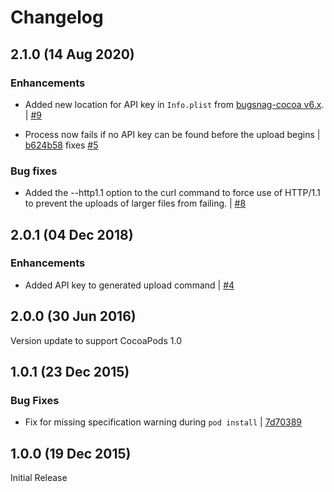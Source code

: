 # Changelog

## 2.1.0 (14 Aug 2020)

### Enhancements

* Added new location for API key in `Info.plist` from [bugsnag-cocoa v6.x](https://github.com/bugsnag/bugsnag-cocoa/releases/tag/v6.0.0).
  | [#9](https://github.com/bugsnag/cocoapods-bugsnag/pull/9)

* Process now fails if no API key can be found before the upload begins
  | [b624b58](https://github.com/bugsnag/cocoapods-bugsnag/commit/b624b58079a45cff55fed297bcf2ebc6073069a5) fixes [#5](https://github.com/bugsnag/cocoapods-bugsnag/issues/5)

### Bug fixes

* Added the --http1.1 option to the curl command to force use of HTTP/1.1 to prevent the uploads of larger files from failing.
  | [#8](https://github.com/bugsnag/cocoapods-bugsnag/pull/8)

## 2.0.1 (04 Dec 2018)

### Enhancements

* Added API key to generated upload command
  | [#4](https://github.com/bugsnag/cocoapods-bugsnag/pull/4)

## 2.0.0 (30 Jun 2016)

Version update to support CocoaPods 1.0

## 1.0.1 (23 Dec 2015)

### Bug Fixes

* Fix for missing specification warning during `pod install`
  | [7d70389](https://github.com/bugsnag/cocoapods-bugsnag/commit/7d70389af31b2b8807195aca3dae0e62140ff176)

## 1.0.0 (19 Dec 2015)

Initial Release
